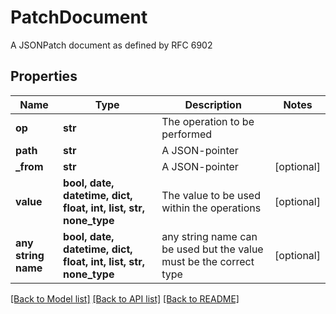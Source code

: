 # PatchDocument

A JSONPatch document as defined by RFC 6902

## Properties
Name | Type | Description | Notes
------------ | ------------- | ------------- | -------------
**op** | **str** | The operation to be performed | 
**path** | **str** | A JSON-pointer | 
**_from** | **str** | A JSON-pointer | [optional] 
**value** | **bool, date, datetime, dict, float, int, list, str, none_type** | The value to be used within the operations | [optional] 
**any string name** | **bool, date, datetime, dict, float, int, list, str, none_type** | any string name can be used but the value must be the correct type | [optional]

[[Back to Model list]](../README.md#documentation-for-models) [[Back to API list]](../README.md#documentation-for-api-endpoints) [[Back to README]](../README.md)


